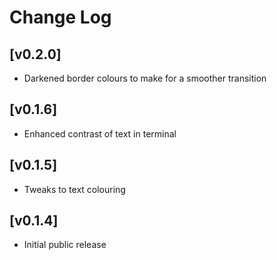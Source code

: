 # Change Log

## [v0.2.0]

- Darkened border colours to make for a smoother transition

## [v0.1.6]

- Enhanced contrast of text in terminal

## [v0.1.5]

- Tweaks to text colouring

## [v0.1.4]

- Initial public release